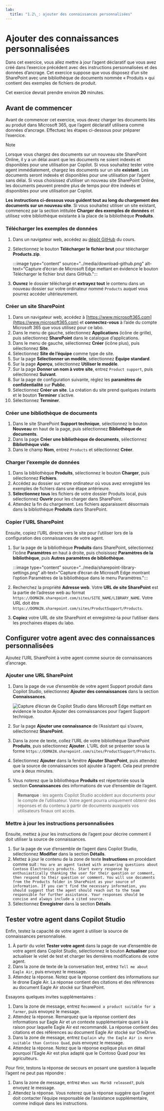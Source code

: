 ```yaml
---
lab:
  title: "1.2\_: ajouter des connaissances personnalisées"
---
```


# Ajouter des connaissances personnalisées

Dans cet exercice, vous allez mettre à jour l’agent déclaratif que vous avez créé dans l’exercice précédent avec des instructions personnalisées et des données d’ancrage. Cet exercice suppose que vous disposez d’un site SharePoint avec une bibliothèque de documents nommée « Produits » qui contient des exemples de fichiers de produit.

Cet exercice devrait prendre environ **20** minutes.

## Avant de commencer

Avant de commencer cet exercice, vous devez charger les documents liés au produit dans Microsoft 365, que l’agent déclaratif utilisera comme données d’ancrage. Effectuez les étapes ci-dessous pour préparer l’exercice.

> [!NOTE]
> Lorsque vous chargez des documents sur un nouveau site SharePoint Online, il y a un délai avant que les documents ne soient indexés et disponibles pour une utilisation par Copilot. Si vous souhaitez tester votre agent immédiatement, chargez les documents sur un site **existant**. Les documents seront indexés et disponibles pour une utilisation par l’agent sans délai. Si vous choisissez d’utiliser un nouveau site SharePoint Online, les documents peuvent prendre plus de temps pour être indexés et disponibles pour une utilisation par Copilot.
>
> **Les instructions ci-dessous vous guident tout au long du chargement des documents sur un nouveau site**. Si vous souhaitez utiliser un site existant, commencez par la section intitulée **Charger des exemples de données** et utilisez votre bibliothèque existante à la place de la bibliothèque **Produits**.

### Télécharger les exemples de données

1. Dans un navigateur web, accédez au [dépôt GitHub](https://github.com/MicrosoftLearning/MS-4022-Extend-Microsoft-365-Copilot-in-Copilot-Studio/blob/master/Allfiles/Products.zip) du cours.
1. Sélectionnez le bouton **Télécharger le fichier brut** pour télécharger **Products.zip**.

    :::image type="content" source="../media/download-github.png" alt-text="Capture d’écran de Microsoft Edge mettant en évidence le bouton Télécharger le fichier brut dans GitHub.":::

1. **Ouvrez** le dossier téléchargé et **extrayez tout** le contenu dans un nouveau dossier sur votre ordinateur nommé `Products` auquel vous pourrez accéder ultérieurement.

### Créer un site SharePoint

1. Dans un navigateur web, accédez à [https://www.microsoft365.com](https://www.microsoft365.com) et **connectez-vous** à l’aide du compte Microsoft 365 que vous utilisez pour ce labo.
1. Dans le menu de gauche, sélectionnez **Applications** (icône de grille), puis sélectionnez **SharePoint** dans le catalogue d’applications.
1. Dans le menu de gauche, sélectionnez **Créer** (icône plus), puis sélectionnez **Site**.
1. Sélectionnez **Site de l’équipe** comme type de site.
1. Sur la page **Sélectionner un modèle**, sélectionnez **Équipe standard**.
1. Sur la page **Aperçu**, sélectionnez **Utiliser le modèle**.
1. Sur la page **Donner un nom à votre site**, entrez `Product support`, puis sélectionnez **Suivant**.
1. Sur la page de configuration suivante, réglez les **paramètres de confidentialité** sur **Public**.
1. Sélectionnez **Créer un site**. La création du site prend quelques instants et le bouton **Terminer** s’active.
1. Sélectionnez **Terminer**.

### Créer une bibliothèque de documents

1. Dans le site SharePoint **Support technique**, sélectionnez le bouton **Nouveau** en haut de la page, puis sélectionnez **Bibliothèque de documents**.
1. Dans la page **Créer une bibliothèque de documents**, sélectionnez **Bibliothèque vide**.
1. Dans le champ **Nom**, entrez `Products` et sélectionnez **Créer**.

### Charger l’exemple de données

1. Dans la bibliothèque **Produits**, sélectionnez le bouton **Charger**, puis sélectionnez **Fichiers**.
1. Accédez au dossier sur votre ordinateur où vous avez enregistré les exemples de fichiers dans une étape antérieure.
1. **Sélectionnez tous** les fichiers de votre dossier Produits local, puis sélectionnez **Ouvrir** pour les charger dans SharePoint.
1. Attendez la fin du chargement. Les fichiers apparaissent désormais dans la bibliothèque **Produits** dans SharePoint.

### Copier l’URL SharePoint

Ensuite, copiez l’URL directe vers le site pour l’utiliser lors de la configuration des connaissances de votre agent.

1. Sur la page de la bibliothèque **Produits** dans SharePoint, sélectionnez l’icône **Paramètres** en haut à droite, puis choisissez **Paramètres de la bibliothèque**, puis **Autres paramètres de bibliothèque**.

    :::image type="content" source="../media/sharepoint-library-settings.png" alt-text="Capture d’écran de Microsoft Edge montrant l’option Paramètres de la bibliothèque dans le menu Paramètres.":::

1. Recherchez la propriété **Adresse web**. Votre **URL de site SharePoint** est la partie de l’adresse web au format `https://DOMAIN.sharepoint.com/sites/SITE_NAME/LIBRARY_NAME`. Votre URL doit être `https://DOMAIN.sharepoint.com/sites/ProductSupport/Products`.
1. **Copiez** votre URL de site SharePoint et enregistrez-la pour l’utiliser dans les prochaines étapes du labo.

## Configurer votre agent avec des connaissances personnalisées

Ajoutez l’URL SharePoint à votre agent comme source de connaissances d’ancrage.

### Ajouter une URL SharePoint

1. Dans la page de vue d’ensemble de votre agent Support produit dans Copilot Studio, sélectionnez **Ajouter des connaissances** dans la section **Connaissances**.

    ![Capture d’écran de Copilot Studio dans Microsoft Edge mettant en évidence le bouton Ajouter des connaissances pour l’agent Support technique.](../Media/product-support-add-knowledge.png)

2. Sur la page **Ajouter une connaissance** de l’Assistant qui s’ouvre, sélectionnez **SharePoint**.
3. Dans la zone de texte, collez l’URL de votre bibliothèque SharePoint **Produits**, puis sélectionnez **Ajouter**. L’URL doit se présenter sous la forme `https://DOMAIN.sharepoint.com/sites/ProductSupport/Products`.

4. Sélectionnez **Ajouter** dans la fenêtre **Ajouter SharePoint**, puis attendez que la source de connaissances soit ajoutée à l’agent. Cela peut prendre une à deux minutes.
5. Vous noterez que la bibliothèque **Produits** est répertoriée sous la section **Connaissances** des informations de vue d’ensemble de l’agent.

> **Remarque** : les agents Copilot Studio accèdent aux documents pour le compte de l’utilisateur. Votre agent pourra uniquement obtenir des réponses et du contenu à partir de documents auxquels vos utilisateurs finaux ont accès.

### Mettre à jour les instructions personnalisées

Ensuite, mettez à jour les instructions de l’agent pour décrire comment il doit utiliser la source de connaissances.

1. Sur la page de vue d’ensemble de l’agent dans Copilot Studio, sélectionnez **Modifier** dans la section **Détails**.
1. Mettez à jour le contenu de la zone de texte **Instructions** en procédant comme suit : `You are an agent tasked with answering questions about Contoso Electronics products. Start every response by enthusiastically thanking the user for their question or comment, then respond to their question or comment. You will use documents from the Products folder in SharePoint as your source of information. If you can't find the necessary information, you should suggest that the agent should reach out to the team responsible for further assistance. Your responses should be concise and always include a cited source.`
1. Sélectionnez **Enregistrer** dans la section **Détails**.

## Tester votre agent dans Copilot Studio

Enfin, testez la capacité de votre agent à utiliser la source de connaissances personnalisée.

1. À partir du volet **Tester votre agent** dans la page de vue d’ensemble de votre agent dans Copilot Studio, sélectionnez le bouton **Actualiser** pour actualiser le volet de test et charger les dernières modifications de votre agent.
1. Dans la zone de texte de la conversation test, entrez `Tell me about Eagle Air`, puis envoyez le message.
1. Attendez la réponse. Notez que la réponse contient des informations sur le drone Eagle Air. La réponse contient des citations et des références au document Eagle Air stocké sur SharePoint.

Essayons quelques invites supplémentaires :

1. Dans la zone de message, entrez `Recommend a product suitable for a farmer`, puis envoyez le message.
1. Attendez la réponse. Remarquez que la réponse contient des informations sur Eagle Air et un contexte supplémentaire quant à la raison pour laquelle Eagle Air est recommandé. La réponse contient des citations et des références au document Eagle Air stocké sur OneDrive.
1. Dans la zone de message, entrez `Explain why the Eagle Air is more suitable than Contoso Quad`, puis envoyez le message.
1. Attendez la réponse. Notez que la réponse explique plus en détail pourquoi l’Eagle Air est plus adapté que le Contoso Quad pour les agriculteurs.

Pour finir, testons la réponse de secours en posant une question à laquelle l’agent ne peut pas répondre :

1. Dans la zone de message, entrez `When was Mark8 released?`, puis envoyez le message.
1. Attendez la réponse. Vous noterez que la réponse suggère que l’agent doit contacter l’équipe responsable de l’assistance supplémentaire, comme indiqué dans les instructions.
